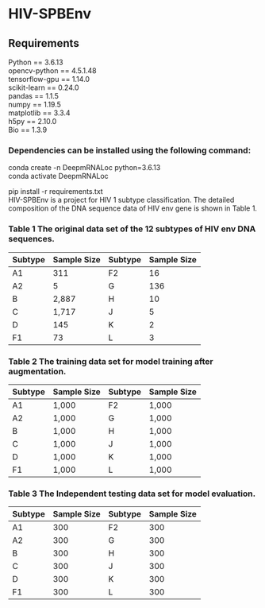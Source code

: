 # HIV-SPBEnv
## Requirements
Python == 3.6.13  
opencv-python == 4.5.1.48  
tensorflow-gpu == 1.14.0  
scikit-learn == 0.24.0  
pandas == 1.1.5  
numpy == 1.19.5  
matplotlib == 3.3.4  
h5py == 2.10.0  
Bio == 1.3.9  

### Dependencies can be installed using the following command:
conda create -n DeepmRNALoc python=3.6.13  
conda activate DeepmRNALoc  

pip install -r requirements.txt  
HIV-SPBEnv is a project for HIV 1 subtype classification.
The detailed composition of the DNA sequence data of HIV env gene is shown in Table 1.




### Table 1 The original data set of the 12 subtypes of HIV env DNA sequences.
| Subtype |Sample Size | Subtype |Sample Size |
|-------|---------|-------|---------|
| A1 | 311 | F2 |16 |
| A2 | 5 | G |136 |
| B | 2,887 | H |10 |
| C | 1,717 | J |5 |
| D | 145 | K |2|
| F1 | 73 | L |3 |
### Table 2 The training data set for model training after augmentation.
| Subtype |Sample Size | Subtype |Sample Size |
|-------|---------|-------|---------|
| A1 | 1,000 | F2 |1,000 |
| A2 | 1,000 | G |1,000 |
| B | 1,000 | H |1,000 |
| C | 1,000 | J |1,000 |
| D | 1,000 | K |1,000|
| F1 | 1,000 | L |1,000 |
### Table 3 The Independent testing data set for model evaluation.
| Subtype |Sample Size | Subtype |Sample Size |
|-------|---------|-------|---------|
| A1 | 300 | F2 |300 |
| A2 | 300 | G |300 |
| B | 300 | H |300 |
| C | 300 | J |300 |
| D | 300 | K |300|
| F1 | 300 | L |300 |

